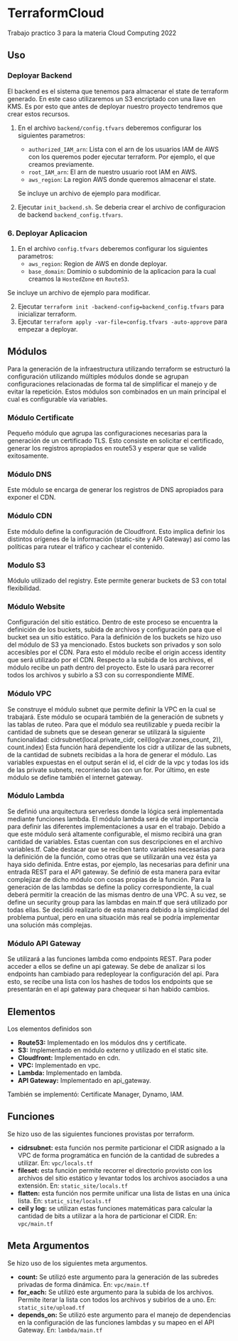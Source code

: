 # TerraformCloud

Trabajo practico 3 para la materia Cloud Computing 2022

## Uso

### Deployar Backend

El backend es el sistema que tenemos para almacenar el state de terraform generado. En este caso utilizaremos un S3 encriptado con una llave en KMS. Es por esto que antes de deployar nuestro proyecto tendremos que crear estos recursos.

1. En el archivo `backend/config.tfvars` deberemos configurar los siguientes parametros:
    - `authorized_IAM_arn`: Lista con el arn de los usuarios IAM de AWS con los queremos poder ejecutar terraform. Por ejemplo, el que creamos previamente.
    - `root_IAM_arn`: El arn de nuestro usuario root IAM en AWS.
    - `aws_region`: La region AWS donde queremos almacenar el state.

    Se incluye un archivo de ejemplo para modificar.

2. Ejecutar `init_backend.sh`. Se deberia crear el archivo de configuracion de backend `backend_config.tfvars`.

### 6. Deployar Aplicacion

1. En el archivo `config.tfvars` deberemos configurar los siguientes parametros:
    - `aws_region`: Region de AWS en donde deployar.
    - `base_domain`: Dominio o subdominio de la aplicacion para la cual creamos la `HostedZone` en `Route53`.

  Se incluye un archivo de ejemplo para modificar.

2. Ejecutar `terraform init -backend-config=backend_config.tfvars` para inicializar terraform.
3. Ejecutar `terraform apply -var-file=config.tfvars -auto-approve` para empezar a deployar.


## Módulos

Para la generación de la infraestructura utilizando terraform se estructuró la configuración utilizando múltiples módulos donde se agrupan configuraciones relacionadas de forma tal de simplificar el manejo y de evitar la repetición. Estos módulos son combinados en un main principal el cual es configurable vía variables.

### Módulo Certificate
    
Pequeño módulo que agrupa las configuraciones necesarias para la generación de un certificado TLS. Esto consiste en solicitar el certificado, generar los registros apropiados en route53 y esperar que se valide exitosamente.

### Módulo DNS
    
Este módulo se encarga de generar los registros de DNS apropiados para exponer el CDN.

### Módulo CDN

Este módulo define la configuración de Cloudfront. Esto implica definir los distintos orígenes de la información (static-site y API Gateway) así como las políticas para rutear el tráfico y cachear el contenido.

### Modulo S3
    
Módulo utilizado del registry. Este permite generar buckets de S3 con total flexibilidad.

### Módulo Website
    
Configuración del sitio estático. Dentro de este proceso se encuentra la definición de los buckets, subida de archivos y configuración para que el bucket sea un sitio estático. Para la definición de los buckets se hizo uso del módulo de S3 ya mencionado. Estos buckets son privados y son solo accesibles por el CDN. Para esto el módulo recibe el origin access identity que será utilizado por el CDN. Respecto a la subida de los archivos, el módulo recibe un path dentro del proyecto. Este lo usará para recorrer todos los archivos y subirlo a S3 con su correspondiente MIME.

### Módulo VPC

Se construye el módulo subnet que permite definir la VPC en la cual se trabajará. Este módulo se ocupará también de la generación de subnets y las tablas de ruteo. Para que el módulo sea reutilizable y pueda recibir la cantidad de subnets que se desean generar se utilizará la siguiente funcionalidad: cidrsubnet(local.private_cidr, ceil(log(var.zones_count, 2)), count.index)
Esta función hará dependiente los cidr a utilizar de las subnets, de la cantidad de subnets recibidas a la hora de generar el módulo. Las variables expuestas en el output serán el id, el cidr de la vpc y todas los ids de las private subnets, recorriendo las con un for.
Por último, en este módulo se define también el internet gateway.

### Módulo Lambda
    
Se definió una arquitectura serverless donde la lógica será implementada mediante funciones lambda. El módulo lambda será de vital importancia para definir las diferentes implementaciones a usar en el trabajo. Debido a que este módulo será altamente configurable, el mismo recibirá una gran cantidad de variables. Estas cuentan con sus descripciones en el archivo variables.tf. Cabe destacar que se reciben tanto variables necesarias para la definición de la función, como otras que se utilizarán una vez ésta ya haya sido definida. Entre estas, por ejemplo, las necesarias para definir una entrada REST para el API gateway. Se definió de esta manera para evitar complejizar de dicho módulo con cosas propias de la función. Para la generación de las lambdas se define la policy correspondiente, la cual deberá permitir la creación de las mismas dentro de una VPC. A su vez, se define un security group para las lambdas en main.tf que será utilizado por todas ellas. Se decidió realizarlo de esta manera debido a la simplicidad del problema puntual, pero en una situación más real se podría implementar una solución más complejas.

### Módulo API Gateway

Se utilizará a las funciones lambda como endpoints REST. Para poder acceder a ellos se define un api gateway. Se debe de analizar si los endpoints han cambiado para redeployear la configuración del api. Para esto, se recibe una lista con los hashes de todos los endpoints que se presentarán en el api gateway para chequear si han habido cambios.

## Elementos

Los elementos definidos son

- **Route53:** Implementado en los módulos dns y certificate.
- **S3:** Implementado en módulo externo y utilizado en el static site.
- **Cloudfront:** Implementado en cdn.
- **VPC:** Implementado en vpc.
- **Lambda:** Implementado en lambda.
- **API Gateway:** Implementado en api_gateway.

También se implementó: Certificate Manager, Dynamo, IAM.

## Funciones

Se hizo uso de las siguientes funciones provistas por terraform.

- **cidrsubnet:** esta función nos permite particionar el CIDR asignado a la VPC de forma programática en función de la cantidad de subredes a utilizar. En: `vpc/locals.tf`
- **fileset:** esta función permite recorrer el directorio provisto con los archivos del sitio estático y levantar todos los archivos asociados a una extensión. En: `static_site/locals.tf`
- **flatten:** esta función nos permite unificar una lista de listas en una única lista. En: `static_site/locals.tf`
- **ceil y log:** se utilizan estas funciones matemáticas para calcular la cantidad de bits a utilizar a la hora de particionar el CIDR. En: `vpc/main.tf`

## Meta Argumentos

Se hizo uso de los siguientes meta argumentos.

- **count:** Se utilizó este argumento para la generación de las subredes privadas de forma dinámica. En: `vpc/main.tf`
- **for_each:** Se utilizó este argumento para la subida de los archivos. Permite iterar la lista con todos los archivos y subirlos de a uno. En: `static_site/upload.tf`
- **depends_on:** Se utilizó este argumento para el manejo de dependencias en la configuración de las funciones lambdas y su mapeo en el API Gateway. En: `lambda/main.tf`
